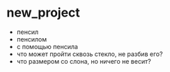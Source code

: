 # new_project
- пенсил
- пенсилом
- с помощью пенсила 
- что может пройти сквозь стекло, не разбив его?
-  что размером со слона, но ничего не весит?
